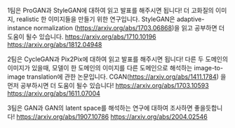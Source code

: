 1팀은 ProGAN과 StyleGAN에 대하여 읽고 발표를 해주시면 됩니다! 더 고화질의 이미지, realistic 한 이미지들을 만들기 위한 연구입니다. 
StyleGAN은 adaptive-instance normalization (https://arxiv.org/abs/1703.06868)을 읽고 공부하면 더 도움이 될수 있습니다. 
https://arxiv.org/abs/1710.10196
https://arxiv.org/abs/1812.04948

2팀은 CycleGAN과 Pix2Pix에 대하여 읽고 발표를 해주시면 됩니다! 다른 두 도메인의 이미지가 있을때, 모델이 한 도메인의 이미지를 다른 도메인으로 해석하는 image-to-image translation에 관한 논문입니다. 
CGAN(https://arxiv.org/abs/1411.1784) 을 먼저 공부하시면 더 도움이 될수 있습니다!
https://arxiv.org/abs/1703.10593
https://arxiv.org/abs/1611.07004

3팀은 GAN과 GAN의 latent space를 해석하는 연구에 대하여 조사하면 좋을듯합니다!
https://arxiv.org/abs/1907.10786
https://arxiv.org/abs/2004.02546
